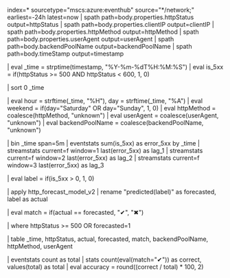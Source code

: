 index=* sourcetype="mscs:azure:eventhub" source="*/network;" earliest=-24h latest=now
| spath path=body.properties.httpStatus output=httpStatus
| spath path=body.properties.clientIP output=clientIP
| spath path=body.properties.httpMethod output=httpMethod
| spath path=body.properties.userAgent output=userAgent
| spath path=body.backendPoolName output=backendPoolName
| spath path=body.timeStamp output=timestamp

| eval _time = strptime(timestamp, "%Y-%m-%dT%H:%M:%S")
| eval is_5xx = if(httpStatus >= 500 AND httpStatus < 600, 1, 0)

| sort 0 _time

| eval hour = strftime(_time, "%H"), day = strftime(_time, "%A")
| eval weekend = if(day="Saturday" OR day="Sunday", 1, 0)
| eval httpMethod = coalesce(httpMethod, "unknown")
| eval userAgent = coalesce(userAgent, "unknown")
| eval backendPoolName = coalesce(backendPoolName, "unknown")

| bin _time span=5m
| eventstats sum(is_5xx) as error_5xx by _time
| streamstats current=f window=1 last(error_5xx) as lag_1
| streamstats current=f window=2 last(error_5xx) as lag_2
| streamstats current=f window=3 last(error_5xx) as lag_3

| eval label = if(is_5xx > 0, 1, 0)

| apply http_forecast_model_v2
| rename "predicted(label)" as forecasted, label as actual

| eval match = if(actual == forecasted, "✔", "✖")

| where httpStatus >= 500 OR forecasted=1

| table _time, httpStatus, actual, forecasted, match, backendPoolName, httpMethod, userAgent

| eventstats count as total
| stats count(eval(match="✔")) as correct, values(total) as total
| eval accuracy = round((correct / total) * 100, 2)